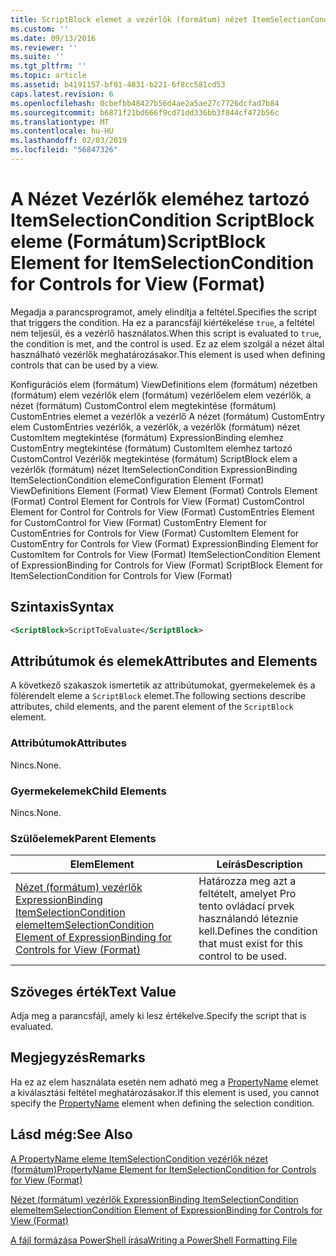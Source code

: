 ```yaml
---
title: ScriptBlock elemet a vezérlők (formátum) nézet ItemSelectionCondition |} A Microsoft Docs
ms.custom: ''
ms.date: 09/13/2016
ms.reviewer: ''
ms.suite: ''
ms.tgt_pltfrm: ''
ms.topic: article
ms.assetid: b4191157-bf01-4831-b221-6f8cc581cd53
caps.latest.revision: 6
ms.openlocfilehash: 0cbefbb48427b56d4ae2a5ae27c7726dcfad7b84
ms.sourcegitcommit: b6871f21bd666f9cd71dd336bb3f844cf472b56c
ms.translationtype: MT
ms.contentlocale: hu-HU
ms.lasthandoff: 02/03/2019
ms.locfileid: "56847326"
---
```

# <a name="scriptblock-element-for-itemselectioncondition-for-controls-for-view-format"></a><span data-ttu-id="2d353-102">A Nézet Vezérlők eleméhez tartozó ItemSelectionCondition ScriptBlock eleme (Formátum)</span><span class="sxs-lookup"><span data-stu-id="2d353-102">ScriptBlock Element for ItemSelectionCondition for Controls for View (Format)</span></span>

<span data-ttu-id="2d353-103">Megadja a parancsprogramot, amely elindítja a feltétel.</span><span class="sxs-lookup"><span data-stu-id="2d353-103">Specifies the script that triggers the condition.</span></span> <span data-ttu-id="2d353-104">Ha ez a parancsfájl kiértékelése `true`, a feltétel nem teljesül, és a vezérlő használatos.</span><span class="sxs-lookup"><span data-stu-id="2d353-104">When this script is evaluated to `true`, the condition is met, and the control is used.</span></span> <span data-ttu-id="2d353-105">Ez az elem szolgál a nézet által használható vezérlők meghatározásakor.</span><span class="sxs-lookup"><span data-stu-id="2d353-105">This element is used when defining controls that can be used by a view.</span></span>

<span data-ttu-id="2d353-106">Konfigurációs elem (formátum) ViewDefinitions elem (formátum) nézetben (formátum) elem vezérlők elem (formátum) vezérlőelem elem vezérlők, a nézet (formátum) CustomControl elem megtekintése (formátum) CustomEntries elemet a vezérlők a vezérlő A nézet (formátum) CustomEntry elem CustomEntries vezérlők, a vezérlők, a vezérlők (formátum) nézet CustomItem megtekintése (formátum) ExpressionBinding elemhez CustomEntry megtekintése (formátum) CustomItem elemhez tartozó CustomControl Vezérlők megtekintése (formátum) ScriptBlock elem a vezérlők (formátum) nézet ItemSelectionCondition ExpressionBinding ItemSelectionCondition eleme</span><span class="sxs-lookup"><span data-stu-id="2d353-106">Configuration Element (Format) ViewDefinitions Element (Format) View Element (Format) Controls Element (Format) Control Element for Controls for View (Format) CustomControl Element for Control for Controls for View (Format) CustomEntries Element for CustomControl for View (Format) CustomEntry Element for CustomEntries for Controls for View (Format) CustomItem Element for CustomEntry for Controls for View (Format) ExpressionBinding Element for CustomItem for Controls for View (Format) ItemSelectionCondition Element of ExpressionBinding for Controls for View (Format) ScriptBlock Element for ItemSelectionCondition for Controls for View (Format)</span></span>

## <a name="syntax"></a><span data-ttu-id="2d353-107">Szintaxis</span><span class="sxs-lookup"><span data-stu-id="2d353-107">Syntax</span></span>

```xml
<ScriptBlock>ScriptToEvaluate</ScriptBlock>
```

## <a name="attributes-and-elements"></a><span data-ttu-id="2d353-108">Attribútumok és elemek</span><span class="sxs-lookup"><span data-stu-id="2d353-108">Attributes and Elements</span></span>

<span data-ttu-id="2d353-109">A következő szakaszok ismertetik az attribútumokat, gyermekelemek és a fölérendelt eleme a `ScriptBlock` elemet.</span><span class="sxs-lookup"><span data-stu-id="2d353-109">The following sections describe attributes, child elements, and the parent element of the `ScriptBlock` element.</span></span>

### <a name="attributes"></a><span data-ttu-id="2d353-110">Attribútumok</span><span class="sxs-lookup"><span data-stu-id="2d353-110">Attributes</span></span>

<span data-ttu-id="2d353-111">Nincs.</span><span class="sxs-lookup"><span data-stu-id="2d353-111">None.</span></span>

### <a name="child-elements"></a><span data-ttu-id="2d353-112">Gyermekelemek</span><span class="sxs-lookup"><span data-stu-id="2d353-112">Child Elements</span></span>

<span data-ttu-id="2d353-113">Nincs.</span><span class="sxs-lookup"><span data-stu-id="2d353-113">None.</span></span>

### <a name="parent-elements"></a><span data-ttu-id="2d353-114">Szülőelemek</span><span class="sxs-lookup"><span data-stu-id="2d353-114">Parent Elements</span></span>

|<span data-ttu-id="2d353-115">Elem</span><span class="sxs-lookup"><span data-stu-id="2d353-115">Element</span></span>|<span data-ttu-id="2d353-116">Leírás</span><span class="sxs-lookup"><span data-stu-id="2d353-116">Description</span></span>|
|-------------|-----------------|
|[<span data-ttu-id="2d353-117">Nézet (formátum) vezérlők ExpressionBinding ItemSelectionCondition eleme</span><span class="sxs-lookup"><span data-stu-id="2d353-117">ItemSelectionCondition Element of ExpressionBinding for Controls for View (Format)</span></span>](./itemselectioncondition-element-for-expressionbinding-for-controls-for-view-format.md)|<span data-ttu-id="2d353-118">Határozza meg azt a feltételt, amelyet Pro tento ovládací prvek használandó léteznie kell.</span><span class="sxs-lookup"><span data-stu-id="2d353-118">Defines the condition that must exist for this control to be used.</span></span>|

## <a name="text-value"></a><span data-ttu-id="2d353-119">Szöveges érték</span><span class="sxs-lookup"><span data-stu-id="2d353-119">Text Value</span></span>

<span data-ttu-id="2d353-120">Adja meg a parancsfájl, amely ki lesz értékelve.</span><span class="sxs-lookup"><span data-stu-id="2d353-120">Specify the script that is evaluated.</span></span>

## <a name="remarks"></a><span data-ttu-id="2d353-121">Megjegyzés</span><span class="sxs-lookup"><span data-stu-id="2d353-121">Remarks</span></span>

<span data-ttu-id="2d353-122">Ha ez az elem használata esetén nem adható meg a [PropertyName](./propertyname-element-for-itemselectioncondition-for-controls-for-view-format.md) elemet a kiválasztási feltétel meghatározásakor.</span><span class="sxs-lookup"><span data-stu-id="2d353-122">If this element is used, you cannot specify the [PropertyName](./propertyname-element-for-itemselectioncondition-for-controls-for-view-format.md) element when defining the selection condition.</span></span>

## <a name="see-also"></a><span data-ttu-id="2d353-123">Lásd még:</span><span class="sxs-lookup"><span data-stu-id="2d353-123">See Also</span></span>

[<span data-ttu-id="2d353-124">A PropertyName eleme ItemSelectionCondition vezérlők nézet (formátum)</span><span class="sxs-lookup"><span data-stu-id="2d353-124">PropertyName Element for ItemSelectionCondition for Controls for View (Format)</span></span>](./propertyname-element-for-itemselectioncondition-for-controls-for-view-format.md)

[<span data-ttu-id="2d353-125">Nézet (formátum) vezérlők ExpressionBinding ItemSelectionCondition eleme</span><span class="sxs-lookup"><span data-stu-id="2d353-125">ItemSelectionCondition Element of ExpressionBinding for Controls for View (Format)</span></span>](./itemselectioncondition-element-for-expressionbinding-for-controls-for-view-format.md)

[<span data-ttu-id="2d353-126">A fájl formázása PowerShell írása</span><span class="sxs-lookup"><span data-stu-id="2d353-126">Writing a PowerShell Formatting File</span></span>](./writing-a-powershell-formatting-file.md)
